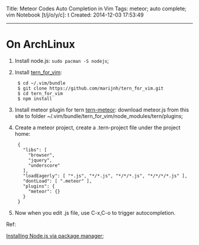 Title: Meteor Codes Auto Completion in Vim
Tags: meteor; auto complete; vim
Notebook [t/j/o/y/c]: t
Created: 2014-12-03 17:53:49

------

# On ArchLinux

1. Install node.js: `sudo pacman -S nodejs`;

1. Install [tern_for_vim](https://github.com/marijnh/tern_for_vim): 

        $ cd ~/.vim/bundle
        $ git clone https://github.com/marijnh/tern_for_vim.git
        $ cd tern_for_vim
        $ npm install

1. Install meteor plugin for tern [tern-meteor](https://github.com/Slava/tern-meteor): download meteor.js from this site to folder ~/.vim/bundle/tern_for_vim/node_modules/tern/plugins;

1. Create a meteor project, create a .tern-project file under the project home:

        {
          "libs": [
            "browser",
            "jquery",
            "underscore"
          ],
          "loadEagerly": [ "*.js", "*/*.js", "*/*/*.js", "*/*/*/*.js" ],
          "dontLoad": [ ".meteor" ],
          "plugins": {
            "meteor": {}
          }
        }

1. Now when you edit .js file, use C-x,C-o to trigger autocompletion.

Ref:

[Installing Node.js via package manager](https://github.com/joyent/node/wiki/installing-node.js-via-package-manager#arch-linux);

